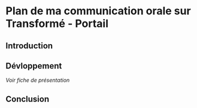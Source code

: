 <h1>Plan de ma communication orale sur Transformé - Portail</h1>
<h2>Introduction</h2>

<h2>Dévloppement</h2>
<em>Voir fiche de présentation</em>

<h2>Conclusion</h2>
